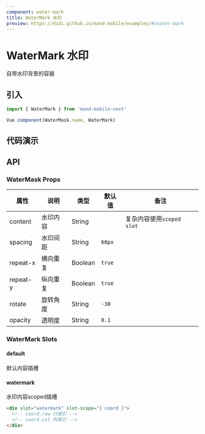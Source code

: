 ```yaml
---
component: water-mark
title: WaterMark 水印
preview: https://didi.github.io/mand-mobile/examples/#/water-mark
---
```


# WaterMark 水印

自带水印背景的容器

## 引入

```javascript
import { WaterMark } from 'mand-mobile-next'

Vue.component(WaterMask.name, WaterMark)
```

## 代码演示

<demo-wrapper
  src="src/packages/water-mark/demo"
  :demos="demos"
/>

<script setup>
const demos = import.meta.globEager('../../../src/packages/water-mark/demo/demo*.vue')
</script>

## API

### WaterMask Props
|属性 | 说明 | 类型 | 默认值 | 备注 |
|----|-----|------|------ |------|
|content|水印内容|String| |复杂内容使用`scoped slot`|
|spacing|水印间距|String|`60px`| |
|repeat-x|横向重复|Boolean|`true`| |
|repeat-y|纵向重复|Boolean|`true`| |
|rotate|旋转角度|String|`-30`| |
|opacity|透明度|String|`0.1`| |

### WaterMark Slots

#### default
默认内容插槽

#### watermark
水印内容scoped插槽

```html
<div slot="watermark" slot-scope="{ coord }">
  <!-- coord.row 行索引 -->
  <!-- coord.col 列索引 -->
</div>
```
